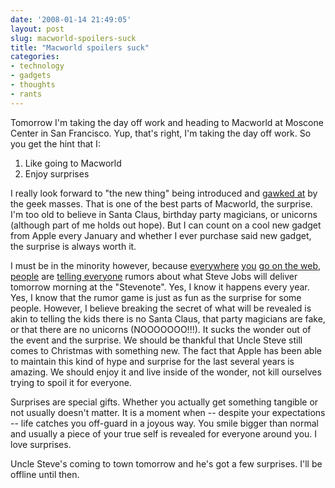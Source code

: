 ```yaml
---
date: '2008-01-14 21:49:05'
layout: post
slug: macworld-spoilers-suck
title: "Macworld spoilers suck"
categories:
- technology
- gadgets
- thoughts
- rants
---
```


Tomorrow I'm taking the day off work and heading to Macworld at Moscone Center in San Francisco. Yup, that's right, I'm taking the day off work. So you get the hint that I:

1. Like going to Macworld
2. Enjoy surprises

I really look forward to "the new thing" being introduced and [gawked at](http://youtube.com/watch?v=TRvCZRb-vD0) by the geek masses. That is one of the best parts of Macworld, the surprise. I'm too old to believe in Santa Claus, birthday party magicians, or unicorns (although part of me holds out hope). But I can count on a cool new gadget from Apple every January and whether I ever purchase said new gadget, the surprise is always worth it.

I must be in the minority however, because [everywhere](http://www.dvorak.org/blog/?p=15203) [you](http://blogs.digitalmediaonlineinc.com/TechUniverse/entry/200801144) [go on the web](http://gizmodo.com/343990/macworld-rumor-mac-tablet-not-coming-this-year-first-macworld-spyshots-appear), [people](http://www.myitablet.com/macworld-keynote-rumors-go-wild-as-hours-tick-down-141908.php) are [telling everyone](http://hothardware.com/cs2007/forums/thread/291852.aspx) rumors about what Steve Jobs will deliver tomorrow morning at the "Stevenote". Yes, I know it happens every year. Yes, I know that the rumor game is just as fun as the surprise for some people. However, I believe breaking the secret of what will be revealed is akin to telling the kids there is no Santa Claus, that party magicians are fake, or that there are no unicorns (NOOOOOOO!!!). It sucks the wonder out of the event and the surprise. We should be thankful that Uncle Steve still comes to Christmas with something new. The fact that Apple has been able to maintain this kind of hype and surprise for the last several years is amazing. We should enjoy it and live inside of the wonder, not kill ourselves trying to spoil it for everyone.

Surprises are special gifts. Whether you actually get something tangible or not usually doesn't matter. It is a moment when -- despite your expectations -- life catches you off-guard in a joyous way. You smile bigger than normal and usually a piece of your true self is revealed for everyone around you. I love surprises.

Uncle Steve's coming to town tomorrow and he's got a few surprises. I'll be offline until then.